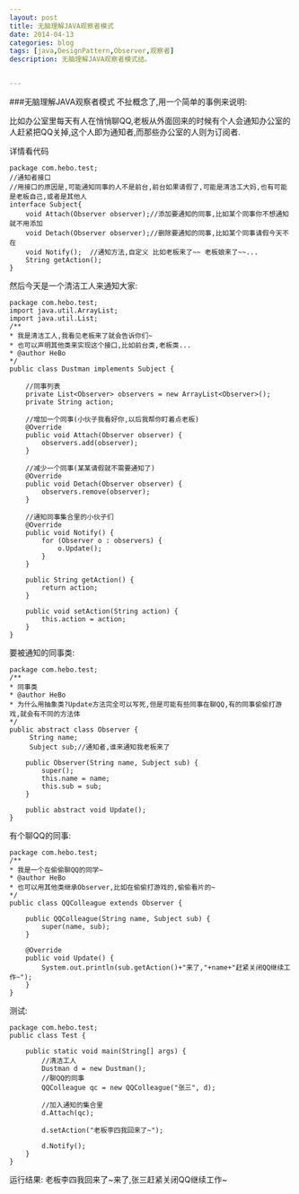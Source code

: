 ```yaml
---
layout: post
title: 无脑理解JAVA观察者模式
date: 2014-04-13
categories: blog
tags: [java,DesignPattern,Observer,观察者]
description: 无脑理解JAVA观察者模式结。


---
```

###无脑理解JAVA观察者模式
不扯概念了,用一个简单的事例来说明:

比如办公室里每天有人在悄悄聊QQ,老板从外面回来的时候有个人会通知办公室的人赶紧把QQ关掉,这个人即为通知者,而那些办公室的人则为订阅者.

详情看代码

    package com.hebo.test;
    //通知者接口
    //用接口的原因是,可能通知同事的人不是前台,前台如果请假了,可能是清洁工大妈,也有可能是老板自己,或者是其他人
    interface Subject{
        void Attach(Observer observer);//添加要通知的同事,比如某个同事你不想通知就不用添加
        void Detach(Observer observer);//删除要通知的同事,比如某个同事请假今天不在
        void Notify();	//通知方法,自定义 比如老板来了~~ 老板娘来了~~...
        String getAction();
    }
    
然后今天是一个清洁工人来通知大家:

    package com.hebo.test;
    import java.util.ArrayList;
    import java.util.List;
    /**
    * 我是清洁工人,我看见老板来了就会告诉你们~
    * 也可以声明其他类来实现这个接口,比如前台类,老板类...
    * @author HeBo
    */
    public class Dustman implements Subject {

    	//同事列表
    	private List<Observer> observers = new ArrayList<Observer>();
    	private String action;
    	
    	//增加一个同事(小伙子我看好你,以后我帮你盯着点老板)
    	@Override
    	public void Attach(Observer observer) {
    		observers.add(observer);
    	}
    
    	//减少一个同事(某某请假就不需要通知了)
    	@Override
    	public void Detach(Observer observer) {
    		observers.remove(observer);
    	}
    
    	//通知同事集合里的小伙子们
    	@Override
    	public void Notify() {
    		for (Observer o : observers) {
    			o.Update();
    		}
    	}
    
    	public String getAction() {
    		return action;
    	}
    
    	public void setAction(String action) {
    		this.action = action;
    	}
    }
    
要被通知的同事类:

    package com.hebo.test;
    /**
    * 同事类
    * @author HeBo
    * 为什么用抽象类?Update方法完全可以写死,但是可能有些同事在聊QQ,有的同事偷偷打游戏,就会有不同的方法体
    */
    public abstract class Observer {
    	 String name;
    	 Subject sub;//通知者,谁来通知我老板来了
    	
    	public Observer(String name, Subject sub) {
    		super();
    		this.name = name;
    		this.sub = sub;
    	}
    	
    	public abstract void Update();
    }
    
有个聊QQ的同事:

    package com.hebo.test;
    /**
    * 我是一个在偷偷聊QQ的同学~
    * @author HeBo
    * 也可以用其他类继承Observer,比如在偷偷打游戏的,偷偷看片的~
    */
    public class QQColleague extends Observer {

    	public QQColleague(String name, Subject sub) {
    		super(name, sub);
    	}
    
    	@Override
    	public void Update() {
    		System.out.println(sub.getAction()+"来了,"+name+"赶紧关闭QQ继续工作~");
    	}
    }
    
测试:

    package com.hebo.test;
    public class Test {

    	public static void main(String[] args) {
    		//清洁工人
    		Dustman d = new Dustman();
    		//聊QQ的同事
    		QQColleague qc = new QQColleague("张三", d);
    		
    		//加入通知的集合里
    		d.Attach(qc);
    		
    		d.setAction("老板李四我回来了~");
    
    		d.Notify();
    	}
    }
    
运行结果:
老板李四我回来了~来了,张三赶紧关闭QQ继续工作~

